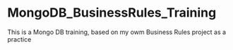 # MongoDB_BusinessRules_Training
This is a Mongo DB training, based on my owm Business Rules project as a practice
